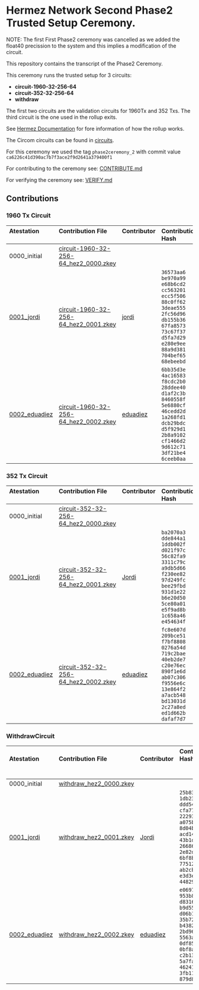 # Hermez Network Second Phase2 Trusted Setup Ceremony.

NOTE: The first First Phase2 ceremony was cancelled as we added the float40
precission to the system and this implies a modification of the circuit.

This repository contains the transcript of the Phase2 Ceremony.

This ceremony runs the trusted setup for 3 circuits:

* **circuit-1960-32-256-64**
* **circuit-352-32-256-64**
* **withdraw**

The first two circuits are the validation circuits for 1960Tx and 352 Txs.  The third circuit is the one used in the rollup exits.

See [Hermez Documentation](https://docs.hermez.io/#/) for fore information of how the rollup works.

The Circom circuits can be found in [circuits](https://github.com/hermeznetwork/circuits).

For this ceremony we used the tag `phase2ceremony_2` with commit value  `ca6226c41d390ac7b7f3ace2f9d2641a379400f1`

For contributing to the ceremony see: [CONTRIBUTE.md](CONTRIBUTE.md)

For verifying the ceremony see: [VERIFY.md](VERIFY.md)

## Contributions

### 1960 Tx Circuit

| Atestation<br>&nbsp; | Contribution File<br>&nbsp; | Contributor<br>&nbsp; | Contribution Hash &nbsp; &nbsp; &nbsp; &nbsp; &nbsp; &nbsp; |
|:-----|:------------ |:-----|:--------------------------------------|
| 0000_initial | [circuit-1960-32-256-64_hez2_0000.zkey](https://hermez.s3-eu-west-1.amazonaws.com/circuit-1960-32-256-64_hez2_0000.zkey)     | |
| [0001_jordi](https://github.com/hermeznetwork/phase2ceremony_2/tree/main/0001_jordi) | [circuit-1960-32-256-64_hez2_0001.zkey](https://hermez.s3-eu-west-1.amazonaws.com/circuit-1960-32-256-64_hez2_0001.zkey)     | [jordi](https://keybase.io/jbaylina)  | `36573aa6 be970a99`<br>`e68b6cd2 cc563201`<br>`ecc5f506 88c0ff62`<br>`3deae555 2fc56d96`<br>`db155b36 67fa8573`<br>`73c67f37 d5fa7d29`<br>`e280e9ee 88a9d381`<br>`704bef65 68ebeebd` |
| [0002_eduadiez](https://github.com/hermeznetwork/phase2ceremony_2/tree/main/0002_eduadiez) | [circuit-1960-32-256-64_hez2_0002.zkey](https://hermez.s3-eu-west-1.amazonaws.com/circuit-1960-32-256-64_hez2_0002.zkey)     | [eduadiez](https://keybase.io/eduadiez)  | `6bb35d3e 4ac16583`<br>`f8cdc2b0 28ddee40`<br>`d1af2c3b 8460558f`<br>`5e6880cf 46cedd2d`<br>`1a268fd1 dcb29bdc`<br>`d5f929d1 2b8a9102`<br>`cf1466d2 9d612c71`<br>`3df21be4 6ceeb0aa` |


### 352 Tx Circuit

| Atestation<br>&nbsp; | Contribution File<br>&nbsp; | Contributor<br>&nbsp; | Contribution Hash &nbsp; &nbsp; &nbsp; &nbsp; |
|:-----|:------------ |:-----|:--------------------------------------|
| 0000_initial | [circuit-352-32-256-64_hez2_0000.zkey](https://hermez.s3-eu-west-1.amazonaws.com/circuit-352-32-256-64_hez2_0000.zkey)     | |
| [0001_jordi](https://github.com/hermeznetwork/phase2ceremony_2/tree/main/0001_jordi) | [circuit-352-32-256-64_hez2_0001.zkey](https://hermez.s3-eu-west-1.amazonaws.com/circuit-352-32-256-64_hez2_0001.zkey)     | [Jordi](https://keybase.io/jbaylina)  | `ba2070a3 dde844a1`<br>`1ddb002f d021f97c`<br>`56c82fa9 3311c79c`<br>`a9db5d66 f230ee82`<br>`97d249fc bee29fbd`<br>`931d1e22 b6e20d50`<br>`5ce80a01 e5f9ad8b`<br>`1c658a46 e454634f`|
| [0002_eduadiez](https://github.com/hermeznetwork/phase2ceremony_2/tree/main/0002_eduadiez) | [circuit-352-32-256-64_hez2_0002.zkey](https://hermez.s3-eu-west-1.amazonaws.com/circuit-352-32-256-64_hez2_0002.zkey)     | [eduadiez](https://keybase.io/eduadiez)  | `fc8e607d 209bce51`<br>`f7bf8808 0276a54d`<br>`719c2bae 40eb2de7`<br>`c20e76ec 890f1e6d`<br>`ab07c306 f9556e6c`<br>`13e864f2 a7acb548`<br>`bd13031d 2c27a8ed`<br>`ed1d662b dafaf7d7` |


### WithdrawCircuit

| Atestation<br>&nbsp; | Contribution File<br>&nbsp; | Contributor<br>&nbsp; | Contribution Hash &nbsp; &nbsp; &nbsp; &nbsp; &nbsp; &nbsp; &nbsp; &nbsp; &nbsp; &nbsp; &nbsp; &nbsp;&nbsp; &nbsp; <br> &nbsp; |
|:-----|:------------ |:-----|:--------------------------------------|
| 0000_initial | [withdraw_hez2_0000.zkey](https://hermez.s3-eu-west-1.amazonaws.com/withdraw_hez2_0000.zkey)     | |
| [0001_jordi](https://github.com/hermeznetwork/phase2ceremony_2/tree/main/0001_jordi) | [withdraw_hez2_0001.zkey](https://hermez.s3-eu-west-1.amazonaws.com/withdraw_hez2_0001.zkey)     | [Jordi](https://keybase.io/jbaylina)  |     `25b83ba8 1db23b31`<br>`ddd54f03 cfa7723c`<br>`2229320c a075b8fc`<br>`8d04b186 acd140db`<br>`43b1d398 266861f6`<br>`2e82da13 6bf8bf06`<br>`77512609 ab2cb254`<br>`e3d3e8b4 448299ad`|
| [0002_eduadiez](https://github.com/hermeznetwork/phase2ceremony_2/tree/main/0002_eduadiez) | [withdraw_hez2_0002.zkey](https://hermez.s3-eu-west-1.amazonaws.com/withdraw_hez2_0002.zkey)     | [eduadiez](https://keybase.io/eduadiez)  | `e069724d 953b8c5b`<br>`d8316d8d b9d551aa`<br>`d06b1da3 35b72e13`<br>`b43827fe 2bd96937`<br>`5563a40b 0df85054`<br>`0bf8a724 c2b13dd0`<br>`5a7fa6a3 46241621`<br>`3fb11721 879d8824` |

